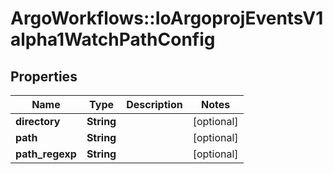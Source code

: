 # ArgoWorkflows::IoArgoprojEventsV1alpha1WatchPathConfig

## Properties
Name | Type | Description | Notes
------------ | ------------- | ------------- | -------------
**directory** | **String** |  | [optional] 
**path** | **String** |  | [optional] 
**path_regexp** | **String** |  | [optional] 


